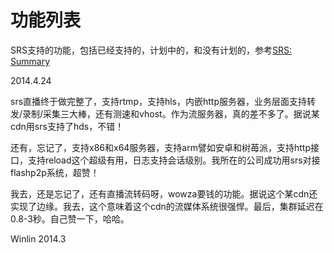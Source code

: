 # 功能列表

SRS支持的功能，包括已经支持的，计划中的，和没有计划的，参考[SRS: Summary](https://github.com/winlinvip/simple-rtmp-server/tree/1.0release#summary)

2014.4.24

srs直播终于做完整了，支持rtmp，支持hls，内嵌http服务器，业务层面支持转发/录制/采集三大棒，还有测速和vhost。作为流服务器，真的差不多了。据说某cdn用srs支持了hds，不错！

还有，忘记了，支持x86和x64服务器，支持arm譬如安卓和树苺派，支持http接口，支持reload这个超级有用，日志支持会话级别。我所在的公司成功用srs对接flashp2p系统，超赞！

我去，还是忘记了，还有直播流转码呀，wowza要钱的功能。据说这个某cdn还实现了边缘。我去，这个意味着这个cdn的流媒体系统很强悍。最后，集群延迟在0.8-3秒。自己赞一下，哈哈。

Winlin 2014.3